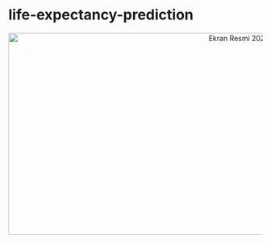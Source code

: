 # life-expectancy-prediction
<p align="center"> 
   <img width="1000" height="400" alt="Ekran Resmi 2021-06-28 01 15 28" src="https://user-images.githubusercontent.com/52889449/143092733-90e1665f-5de4-4eae-9fe6-6b7f4c462e2c.jpg">
</p>
